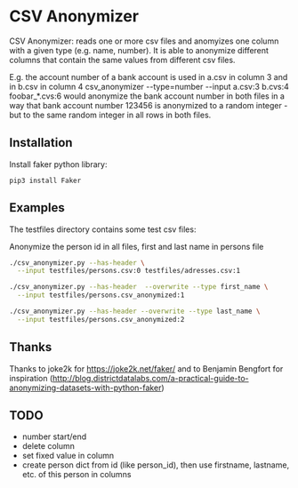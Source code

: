 # CSV Anonymizer

CSV Anonymizer: reads one or more csv files and anomyizes one column with a given type (e.g. name, number).
It is able to anonymize different columns that contain the same values from different csv files.

E.g. the account number of a bank account is used in a.csv in column 3 and in b.csv in column 4
csv_anonymizer --type=number --input a.csv:3 b.cvs:4 foobar_*.cvs:6
would anonymize the bank account number in both files in a way that bank account number 123456 is 
anonymized to a random integer - but to the same random integer in all rows in both files.

## Installation

Install faker python library:

```
pip3 install Faker
```

## Examples

The testfiles directory contains some test csv files:

Anonymize the person id in all files, first and last name in persons file

``` sh
./csv_anonymizer.py --has-header \
  --input testfiles/persons.csv:0 testfiles/adresses.csv:1 

./csv_anonymizer.py --has-header  --overwrite --type first_name \
  --input testfiles/persons.csv_anonymized:1

./csv_anonymizer.py --has-header --overwrite --type last_name \
  --input testfiles/persons.csv_anonymized:2
```

## Thanks

Thanks to joke2k for https://joke2k.net/faker/
and to Benjamin Bengfort for inspiration 
(http://blog.districtdatalabs.com/a-practical-guide-to-anonymizing-datasets-with-python-faker)

## TODO

  * number start/end
  * delete column
  * set fixed value in column
  * create person dict from id (like person_id), then use firstname, lastname, etc. of this person in columns
